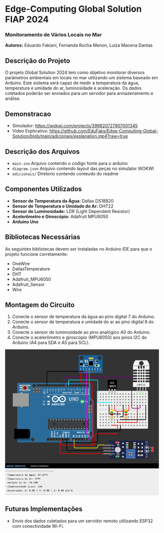 # Edge-Computing Global Solution FIAP 2024

### Monitoramento de Vários Locais no Mar

**Autores:** Eduardo Fakiani, Fernanda Rocha Menon, Luiza Macena Dantas

## Descrição do Projeto

O projeto Global Solution 2024 tem como objetivo monitorar diversos parâmetros ambientais em locais no mar utilizando um sistema baseado em Arduino. Este sistema será capaz de medir a temperatura da água, temperatura e umidade do ar, luminosidade e aceleração. Os dados coletados poderão ser enviados para um servidor para armazenamento e análise.

## Demonstracao

- Simulador: https://wokwi.com/projects/399820727907001345
- Video Explicativo: https://github.com/EduFaks/Edge-Computing-Global-Solution/blob/main/adicionais/explanation.mp4?raw=true

## Descrição dos Arquivos

- ```main.ino``` Arquivo contendo o codigo fonte para o arduino
- ```diagram.json``` Arquivo contendo layout das peças no simulator WOKWI
- ```adicionais/``` Diretorio contendo conteudo do readme

## Componentes Utilizados

- **Sensor de Temperatura da Água:** Dallas DS18B20
- **Sensor de Temperatura e Umidade do Ar:** DHT22
- **Sensor de Luminosidade:** LDR (Light Dependent Resistor)
- **Acelerômetro e Giroscópio:** Adafruit MPU6050
- **Arduino Uno**

## Bibliotecas Necessárias

As seguintes bibliotecas devem ser instaladas no Arduino IDE para que o projeto funcione corretamente:

- OneWire
- DallasTemperature
- DHT
- Adafruit_MPU6050
- Adafruit_Sensor
- Wire

## Montagem do Circuito

1. Conecte o sensor de temperatura da água ao pino digital 7 do Arduino.
2. Conecte o sensor de temperatura e umidade do ar ao pino digital 8 do Arduino.
3. Conecte o sensor de luminosidade ao pino analógico A0 do Arduino.
4. Conecte o acelerômetro e giroscópio (MPU6050) aos pinos I2C do Arduino (A4 para SDA e A5 para SCL).


![circuit](https://github.com/EduFaks/Edge-Computing-Global-Solution/blob/main/adicionais/circuit.png?raw=true)


## Futuras Implementações

- Envio dos dados coletados para um servidor remoto utilizando ESP32 com conectividade Wi-Fi.
